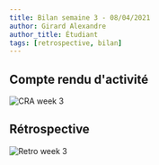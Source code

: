 ```yaml
---
title: Bilan semaine 3 - 08/04/2021
author: Girard Alexandre
author_title: Étudiant
tags: [retrospective, bilan]
---
```


## Compte rendu d'activité

![CRA week 3](/img/blog_week_3_cra.PNG)

## Rétrospective

![Retro week 3](/img/blog_week_3_retro.PNG)